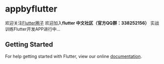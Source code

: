 # appbyflutter

欢迎关注[Flutter圈子](https://www.jianshu.com/c/ebc9d2e84214)
欢迎加入**flutter 中文社区（官方QQ群：338252156）**
实战训练Flutter开发APP进行中...

## Getting Started

For help getting started with Flutter, view our online
[documentation](https://flutter.io/).
